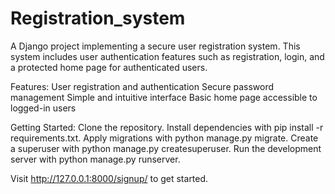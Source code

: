 # Registration_system

A Django project implementing a secure user registration system. This system includes user authentication features such as registration, login, and a protected home page for authenticated users.

Features:
User registration and authentication
Secure password management
Simple and intuitive interface
Basic home page accessible to logged-in users

Getting Started:
Clone the repository.
Install dependencies with pip install -r requirements.txt.
Apply migrations with python manage.py migrate.
Create a superuser with python manage.py createsuperuser.
Run the development server with python manage.py runserver.

Visit http://127.0.0.1:8000/signup/ to get started.
